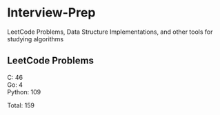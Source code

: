 # Interview-Prep
LeetCode Problems, Data Structure Implementations, and other tools for studying algorithms

## LeetCode Problems
C:      46<br/>
Go:     4<br/>
Python: 109<br/>

Total:  159
